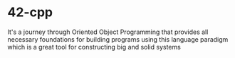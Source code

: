 # 42-cpp
It's a journey through Oriented Object Programming that provides all necessary foundations for building programs using this language paradigm which is a great tool for constructing big and solid systems
